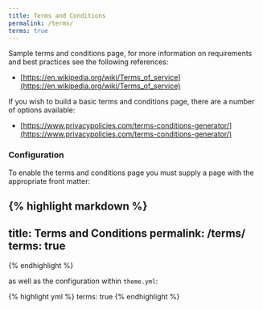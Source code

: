 ```yaml
---
title: Terms and Conditions
permalink: /terms/
terms: true
---
```


Sample terms and conditions page, for more information on requirements and best practices see the following references:

- [https://en.wikipedia.org/wiki/Terms_of_service](https://en.wikipedia.org/wiki/Terms_of_service)

If you wish to build a basic terms and conditions page, there are a number of options available:

- [https://www.privacypolicies.com/terms-conditions-generator/](https://www.privacypolicies.com/terms-conditions-generator/)

### Configuration

To enable the terms and conditions page you must supply a page with the appropriate front matter:

{% highlight markdown %}
---
title: Terms and Conditions
permalink: /terms/
terms: true
---
{% endhighlight %}

as well as the configuration within `theme.yml`:

{% highlight yml %}
terms: true
{% endhighlight %}
